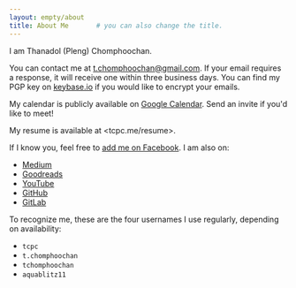 ```yaml
---
layout: empty/about
title: About Me       # you can also change the title.
---
```


I am Thanadol (Pleng) Chomphoochan.

You can contact me at <t.chomphoochan@gmail.com>. If your email requires a response, it will receive one within three business days. You can find my PGP key on [keybase.io][keybase] if you would like to encrypt your emails.

My calendar is publicly available on [Google Calendar][calendar]. Send an invite if you'd like to meet!

My resume is available at <tcpc.me/resume>.

If I know you, feel free to [add me on Facebook][facebook]. I am also on:
- [Medium][medium]
- [Goodreads][goodreads]
- [YouTube][youtube]
- [GitHub][github]
- [GitLab][gitlab]

To recognize me, these are the four usernames I use regularly, depending on availability:
- `tcpc`
- `t.chomphoochan`
- `tchomphoochan`
- `aquablitz11`

[facebook]: https://www.facebook.com/aquablitz11
[goodreads]: https://www.goodreads.com/user/show/138581898-pleng-chomphoochan

[youtube]: https://www.youtube.com/aquablitz11
[medium]: https://medium.com/@aquablitz11

[calendar]: https://calendar.google.com/calendar/u/0?cid=dC5jaG9tcGhvb2NoYW5AZ21haWwuY29t
[keybase]: https://keybase.io/tcpc

[github]: https://github.com/tchomphoochan
[gitlab]: https://gitlab.com/tchomphoochan